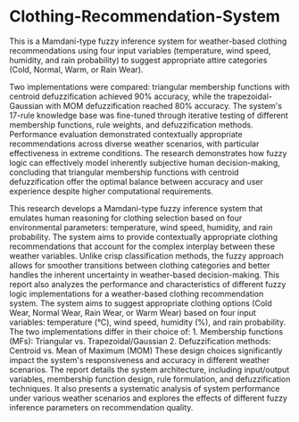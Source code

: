 # Clothing-Recommendation-System
This is a Mamdani-type fuzzy inference system for weather-based clothing recommendations using four input variables (temperature, wind speed, humidity, and rain probability) to suggest appropriate attire categories (Cold, Normal, Warm, or Rain Wear).

Two implementations were compared: triangular membership functions with centroid defuzzification achieved 90% accuracy, while the trapezoidal- Gaussian with MOM defuzzification reached 80% accuracy. The system's 17-rule knowledge base was fine-tuned through iterative testing of different membership functions, rule weights, and defuzzification methods. Performance evaluation demonstrated contextually appropriate recommendations across diverse weather scenarios, with particular effectiveness in extreme conditions. The research demonstrates how fuzzy logic can effectively model inherently subjective human decision-making, concluding that triangular membership functions with centroid defuzzification offer the optimal balance between accuracy and user experience despite higher computational requirements.

This research develops a Mamdani-type fuzzy inference system that emulates human reasoning for clothing selection based on four environmental parameters: temperature, wind speed, humidity, and rain probability. The system aims to provide contextually appropriate clothing recommendations that account for the complex interplay between these weather variables. Unlike crisp classification methods, the fuzzy approach allows for smoother transitions between clothing categories and better handles the inherent uncertainty in weather-based decision-making. This report also analyzes the performance and characteristics of different fuzzy logic implementations for a weather-based clothing recommendation system. The system aims to suggest appropriate clothing options (Cold Wear, Normal Wear, Rain Wear, or Warm Wear) based on four input variables: temperature (°C), wind speed, humidity (%), and rain probability. The two implementations differ in their choice of: 1. Membership functions (MFs): Triangular vs. Trapezoidal/Gaussian 2. Defuzzification methods: Centroid vs. Mean of Maximum (MOM) These design choices significantly impact the system's responsiveness and accuracy in different weather scenarios. The report details the system architecture, including input/output variables, membership function design, rule formulation, and defuzzification techniques. It also presents a systematic analysis of system performance under various weather scenarios and explores the effects of different fuzzy inference parameters on recommendation quality.


